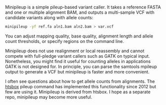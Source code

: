 Minipileup is a simple pileup-based variant caller. It takes a reference FASTA
and one or multiple alignment BAM, and outputs a multi-sample VCF with
candidate variants along with allele counts:
```sh
minipileup -yf ref.fa aln1.bam aln2.bam > var.vcf
```
You can adjust mapping quality, base quality, alignment length and allele count
thresholds, or specify regions on the command line.

Minipileup does not use realignment or local reassembly and cannot compete with
full-pledge variant callers such as GATK on typical input. Nonetheless, you
might find it useful for counting alleles in applications GATK is not designed
for. In principle, you can parse the samtools mpileup output to generate a VCF
but minipileup is faster and more convenient.

I often see questions about how to get allele counts from alignments. The
[htsbox][htsbox] pileup command has implemented this functionality since 2012
but few are using it. Minipileup is derived from htsbox. I hope as a separate
repo, minipileup may become more useful.

[htsbox]: https://github.com/lh3/htsbox
